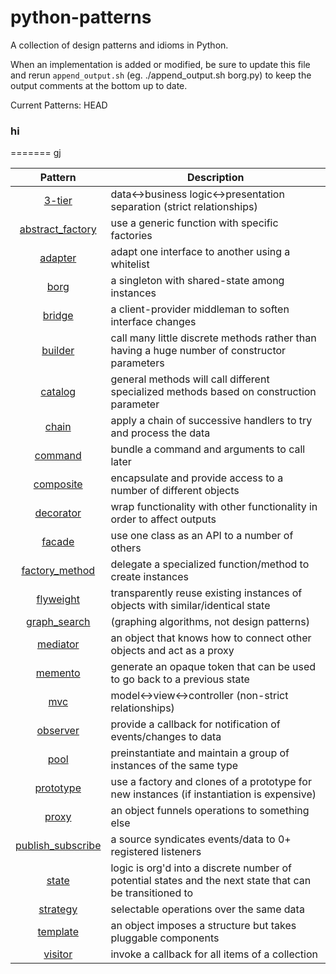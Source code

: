 python-patterns
===============

A collection of design patterns and idioms in Python.

When an implementation is added or modified, be sure to update this file and
rerun `append_output.sh` (eg. ./append_output.sh borg.py) to keep the output
comments at the bottom up to date.

Current Patterns:
HEAD
### hi
=======
gj

| Pattern | Description |
|:-------:| ----------- |
| [3-tier](3-tier.py) | data<->business logic<->presentation separation (strict relationships) |
| [abstract_factory](abstract_factory.py) | use a generic function with specific factories |
| [adapter](adapter.py) | adapt one interface to another using a whitelist |
| [borg](borg.py) | a singleton with shared-state among instances |
| [bridge](bridge.py) | a client-provider middleman to soften interface changes |
| [builder](builder.py) | call many little discrete methods rather than having a huge number of constructor parameters |
| [catalog](catalog.py) | general methods will call different specialized methods based on construction parameter |
| [chain](chain.py) | apply a chain of successive handlers to try and process the data |
| [command](command.py) | bundle a command and arguments to call later |
| [composite](composite.py) | encapsulate and provide access to a number of different objects |
| [decorator](decorator.py) | wrap functionality with other functionality in order to affect outputs |
| [facade](facade.py) | use one class as an API to a number of others |
| [factory_method](factory_method.py) | delegate a specialized function/method to create instances |
| [flyweight](flyweight.py) | transparently reuse existing instances of objects with similar/identical state |
| [graph_search](graph_search.py) | (graphing algorithms, not design patterns) |
| [mediator](mediator.py) | an object that knows how to connect other objects and act as a proxy |
| [memento](memento.py) | generate an opaque token that can be used to go back to a previous state |
| [mvc](mvc.py) | model<->view<->controller (non-strict relationships) |
| [observer](observer.py) | provide a callback for notification of events/changes to data |
| [pool](pool.py) | preinstantiate and maintain a group of instances of the same type |
| [prototype](prototype.py) | use a factory and clones of a prototype for new instances (if instantiation is expensive) |
| [proxy](proxy.py) | an object funnels operations to something else |
| [publish_subscribe](publish_subscribe.py) | a source syndicates events/data to 0+ registered listeners |
| [state](state.py) | logic is org'd into a discrete number of potential states and the next state that can be transitioned to |
| [strategy](strategy.py) | selectable operations over the same data |
| [template](template.py) | an object imposes a structure but takes pluggable components |
| [visitor](visitor.py) | invoke a callback for all items of a collection |
